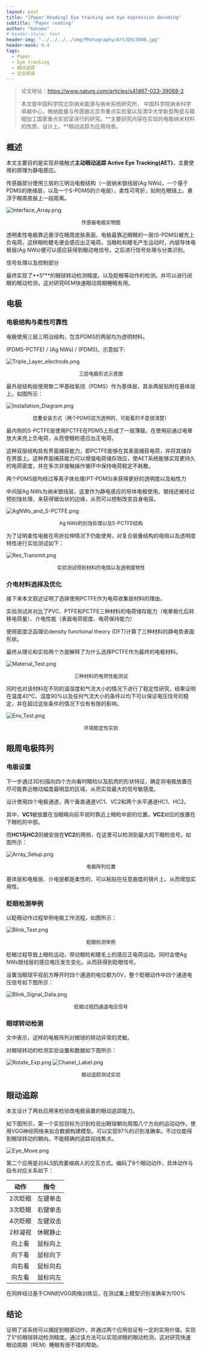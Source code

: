 ```yaml
---
layout: post
title: "[Paper Reading] Eye tracking and eye expression decoding"
subtitle: "Paper reading"
author: "Kannmu"
# header-style: text
header-img: "../../../../img/Photography/Art/DSC3948.jpg"
header-mask: 0.4
tags:
  - Paper
  - Eye tracking
  - 眼动追踪
  - 论文研读
---
```


> 论文地址：https://www.nature.com/articles/s41467-023-39068-2
>
> 本文是中国科学院北京纳米能源与纳米系统研究所， 中国科学院纳米科学卓越中心，微纳能量与传感器北京市重点实验室以及清华大学新型陶瓷与精细加工国家重点实验室进行的研究。**主要研究内容在实现的电极纳米材料的性质、设计上。**眼动追踪为应用场景。

## 概述

本文主要目的是实现非接触式**主动眼动追踪 Active Eye Tracking(AET)**，主要使用的原理为静电感应。

传感器部分使用三层的三明治电极结构（一层纳米银线层(Ag NWs)，一个基于PDMS的绝缘层，以及一个S-PDMS的介电层），柔性可弯折，贴附在眼镜上。悬浮于眼周皮肤上一段距离。

![Interface_Array.png](https://p.sda1.dev/19/d425bfdc876221a77d450eb2ed831fe0/Interface_Array.png)

<center><font size=2>传感器电极实物图</font></center>

透明柔性电极靠近悬浮在眼周皮肤表面，电极最靠近眼睛的一层(S-PDMS)被充上负电荷，这样眼睑睫毛便会感应出正电荷。当眼睑和睫毛产生运动时，内层导体电极层(Ag NWs)便可以感应获得到眼动电信号。之后进行信号处理与分类识别。

信号处理以及控制部分

最终实现了**5°**的眼球转动检测精度。以及眨眼等动作的检测。并可以进行闭眼的眼动检测，这对研究REM快速眼动周期睡眠有用。

## 电极

### 电极结构与柔性可靠性

电极使用三层三明治结构，包含PDMS的两层均为透明材料。

(PDMS-PCTFE) / (Ag NWs) / (PDMS)。示意如下:

![Triple_Layer_electrode.png](https://p.sda1.dev/19/25737d2fe9ed78a2a1dd2c8d85b54819/Triple_Layer_electrode.png)

<center><font size=2>三层电极形式示意图</font></center>

最外层结构层使用聚二甲基硅氧烷（PDMS）作为基体层，其余两层贴附在基体层上。如图所示：

![Installation_Diagram.png](https://p.sda1.dev/19/e89081f0c862359ab6f2a28f4fd4e6ee/Installation_Diagram.png)

<center><font size=2>层叠安装方式（两个PDMS层为透明的，可能看的不是很清楚）</font></center>

最内侧的S-PCTFE层使用PCTFE在PDMS上形成了一层薄膜。在使用前通过电晕放大来充上负电荷，从而使眼睑感应出正电荷。

这种双层结构具有界面捕获能力，即PCTFE能够在其表面捕获电荷，并将其储存在界面上。这种界面捕获能力可以增强电荷储存效应，使AET系统能够实现更持久的电荷密度，并在多次非接触操作循环中保持电荷稳定不耗散。

两个PDMS层均经过等离子体处理(PT-PDMS)来获得更好的透明度以及粘性力

中间层Ag NWs为纳米银线层，这里作为静电感应的导体电极使用。银线还被经过预刻蚀处理，来获得锯齿状的边缘，从而可以控制改变自身电容。

![AgNWs_and_S-PCTFE.png](https://p.sda1.dev/19/8ce734b014e6014b2704b74e8c51a637/AgNWs_and_S-PCTFE.png)

<center><font size=2>Ag NWs的刻蚀处理以及S-PCTFE结构</font></center>

为了证明柔性电极在弯折拉伸情况下仍能使用，对复合层叠结构的电阻以及透明度特性进行实验测试如下：

![Res_Transmit.png](https://p.sda1.dev/19/e40acfe43b40115d732e70b9a7ae7b91/Res_Transmit.png)

<center><font size=2>实验测试得到材料的电阻以及透明度特性</font></center>

### 介电材料选择及优化

接下来本文叙述证明了选择使用PCTFE作为电荷收集层材料的理由。

实验测试并对比了PVC、PTFE和PCTFE三种材料的电荷储存能力（电晕极化后转移电荷量）、介电性能（表面电荷密度、电荷保持能力）

使用密度泛函理论density functional theory (DFT)计算了三种材料的静电势表面形状。

最终从理论和实验两个方面解释了为什么选择PCTFE作为最终的电极材料。

![Material_Test.png](https://p.sda1.dev/19/f711f83910d90eb65ba1f5595e49d31c/Material_Test.png)

<center><font size=2>三种材料的电荷性能测试</font></center>

同时也对该材料在不同的温湿度和气流大小的情况下进行了稳定性研究，结果证明在温度40℃、湿度90%以及任何气流大小的条件以均下可以保证电压信号的稳定，并在超过这些条件的情况下仅有有限的影响。

![Env_Test.png](https://p.sda1.dev/19/b8d8b0a5bd4a7ba947605be15a1d0bab/Env_Test.png)

<center><font size=2>环境稳定性实验</font></center>

## 眼周电极阵列

### 电极设置

下一步通过3D扫描向四个方向看时眼睑以及肌肉的形状特征，确定将电极放置在尽可能靠近眼动幅度最明显的区域，从而实现最大的信号敏感度。

设计使用四个电极通道，两个垂直通道VC1、VC2和两个水平通道HC1、HC2。

其中，**VC1**被放置在当眼睛向前平视时靠近上眼睑中部的位置，**VC2**对应的放置在下眼睑的中部。

而**HC1与HC2**则被安放在**VC2**的两侧，在这里可以检测到最大的下眼睑信号。如图所示：

![Array_Setup.png](https://p.sda1.dev/19/1d6defec6ecd2eef28a5918fb87458be/Array_Setup.png)

<center><font size=2>电极阵列位置</font></center>

基体层和电极层、介电层都是柔性的，可以粘贴在任意曲度的镜片上。从而增加实用性。

### 眨眼检测举例

以眨眼动作过程举例电极工作流程，如图所示：

![Blink_Test.png](https://p.sda1.dev/19/1538d276201df8a0914b101e17824701/Blink_Test.png)

<center><font size=2>眨眼检测举例</font></center>

眨眼过程导致上眼睑运动，带动眼睑和睫毛上的感应正电荷运动。同时会使Ag NWs银线层的感应电压发生变化。从而获得到眨眼信号。

设置当眼球平视前方睁开时四个通道的电位都为0V，整个眨眼动作中四个通道电压信号如下图所示：

![Blink_Signal_Data.png](https://p.sda1.dev/19/bfbd421b915801ca9527fce88e41ddcd/Blink_Signal_Data.png)

<center><font size=2>眨眼过程四通道电压信号</font></center>

### 眼球转动检测

文中表示，这样的电极阵列对眼球的转动非常的灵敏。

对眼球转动的检测实验设置和数据如下图所示：

![Rotate_Exp.png](https://p.sda1.dev/19/1b281f3fa17856e8f7096ce66f0665ad/Rotate_Exp.png)
![Chanel_Label.png](https://p.sda1.dev/19/b0685316daff221da22270d502489c2e/Chanel_Label.png)

<center><font size=2>眼动追踪测试实验</font></center>

## 眼动追踪

本文设计了两处应用来检验改电极装置的眼动追踪能力。

如下图所示，第一个实验目标为识别检验出眼球朝向周围八个方向的运动动作。使用VGG神经网络来拟合数据构建模型。可以实现97%的识别准确率。不过仅能得到眼球转动的朝向。不能精确的追踪视线焦点。

![Eye_Move.png](https://p.sda1.dev/19/8c93934b175e4cb3f7bb3f880d71b136/Eye_Move.png)

第二个应用是对ALS肌肉萎缩病人的交互方式。编码了8个眼动动作，具体动作与指令对应关系如下：

|  动作  |   指令   |
| :-----: | :------: |
| 2次眨眼 | 左键单击 |
| 3次眨眼 | 右键单击 |
| 4次眨眼 | 左键双击 |
| 2秒凝视 | 休眠静止 |
| 向上看 | 鼠标向上 |
| 向下看 | 鼠标向下 |
| 向右看 | 鼠标向右 |
| 向左看 | 鼠标向左 |

在同样经过基于CNN的VGG网络训练后，在测试集上模型识别准确率为100%

## 结论

证明了该系统可以捕捉到眼部动作，并通过两个应用验证有一定的实用价值。实现了5°的眼球转动检测精度。通过该方法可以实现闭眼的眼动检测，这对研究快速眼动周期（REM）睡眠有很不错的帮助。
